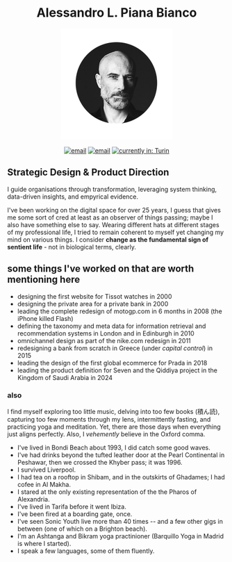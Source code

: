 <h1 align="center">Alessandro L. Piana Bianco</h1>
<p align="center">
  <img src="alpb.png" alt="Alessandro L. Piana Bianco" longdesc="Alessandro L. Piana Bianco. Strategic Design & Product Innovation Post-Brand Creative Direction">
</p>

<p align="center">
  <a href="https://pianabianco.com"><img src="https://img.shields.io/badge/pianabianco.com-black.svg" alt="email"></a>
  <a href="mailto:a@pianabianco.com"><img src="https://img.shields.io/badge/a@pianabianco.com-orange.svg" alt="email"></a>
  <a href="https://w3w.co/describe.logged.gosh"><img src="https://img.shields.io/badge/current location-%2F%2F%2Fdescribe.logged.gosh-blue?style=flat-square&link=https%3A%2F%2Fw3w.co%2Fdescribe.logged.gosh" alt="currently in: Turin"></a>

</p>

<h2>Strategic Design & Product Direction</h2>
<p>I guide organisations through transformation, leveraging system thinking, data-driven insights, and empyrical evidence.</p>
<p>I've been working on the digital space for over 25 years, I guess that gives me some sort of cred at least as an observer of things passing; maybe I also have something else to say. Wearing different hats at different stages of my professional life, I tried to remain coherent to myself yet changing my mind on various things. I consider <strong>change as the fundamental sign of sentient life</strong> - not in biological terms, clearly.</p>

<h2>some things I've worked on that are worth mentioning here</h2>
<ul>
  <li>designing the first website for Tissot watches in 2000</li>
  <li>designing the private area for a private bank in 2000</li>
  <li>leading the complete redesign of motogp.com in 6 months in 2008 (the iPhone killed Flash)</li>
  <li>defining the taxonomy and meta data for information retrieval and recommendation systems in London and in Edinburgh in 2010</li>
  <li>omnichannel design as part of the nike.com redesign in 2011</li>
  <li>redesigning a bank from scratch in Greece (under <em>capital control</em>) in 2015</li>
  <li>leading the design of the first global ecommerce for Prada in 2018</li>
  <li>leading the product definition for Seven and the Qiddiya project in the Kingdom of Saudi Arabia in 2024</li>
</ul>

<h3>also</h3>
<p>I find myself exploring too little music, delving into too few books (積ん読), capturing too few moments through my lens, intermittently fasting, and practicing yoga and meditation. Yet, there are those days when everything just aligns perfectly. Also, I <em>vehemently</em> believe in the Oxford comma.</p>
<ul>
<li>I've lived in Bondi Beach about 1993, I did catch some good waves.</li>
<li>I've had drinks beyond the tufted leather door at the Pearl Continental in Peshawar, then we crossed the Khyber pass; it was 1996.</li>
<li>I survived Liverpool.</li>
<li>I had tea on a rooftop in Shibam, and in the outskirts of Ghadames; I had cofee in Al Makha.</li>
<li>I stared at the only existing representation of the the Pharos of Alexandria.</li>
<li>I've lived in Tarifa before it went Ibiza.</li>
<li>I've been fired at a boarding gate, once.</li>
<li>I've seen Sonic Youth live more than 40 times -- and a few other gigs in between (one of which on a Brighton beach).</li>
<li>I'm an Ashtanga and Bikram yoga practinioner (Barquillo Yoga in Madrid is where I started).</li>
<li>I speak a few languages, some of them fluently.</li>
</ul>
